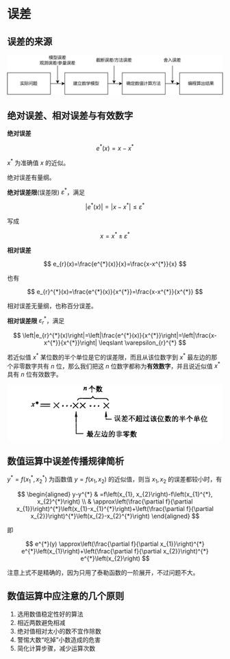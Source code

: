 # 误差

## 误差的来源

![](./DrawioImage/error.drawio.png)

## 绝对误差、相对误差与有效数字

**绝对误差**

$$
e^{*}(x)=x-x^{*}
$$

$x^{*}$ 为准确值 $x$ 的近似。

绝对误差有量纲。

**绝对误差限**(误差限) $\varepsilon^{*}$，满足

$$
\left|e^{*}(x)\right|=\left|x-x^{*}\right| \leqslant \varepsilon^{*}
$$

写成

$$
x=x^{*} \pm \varepsilon^{*}
$$


**相对误差**

$$
e_{r}(x)=\frac{e^{*}(x)}{x}=\frac{x-x^{*}}{x}
$$

也有

$$
e_{r}^{*}(x)=\frac{e^{*}(x)}{x^{*}}=\frac{x-x^{*}}{x^{*}}
$$

相对误差无量纲，也称百分误差。

**相对误差限** $\varepsilon_{r}^{*}$，满足

$$
\left|e_{r}^{*}(x)\right|=\left|\frac{e^{*}(x)}{x^{*}}\right|=\left|\frac{x-x^{*}}{x^{*}}\right| \leqslant \varepsilon_{r}^{*}
$$


若近似值 $x^{*}$ 某位数的半个单位是它的误差限，而且从该位数字到 $x^{*}$ 最左边的那个非零数字共有 $n$ 位，那么我们把这 $n$ 位数字都称为**有效数字**，并且说近似值 $x^{*}$ 具有 $n$ 位有效数字。

![](PasteImage/2023-03-01-15-19-20.png)

## 数值运算中误差传播规律简析

$y^{*}=f\left(x_{1}^{*}, x_{2}^{*}\right)$ 为函数值 $y=f\left(x_{1}, x_{2}\right)$ 的近似值，则当 $x_{1},x_{2}$ 的误差都较小时，有

$$
\begin{aligned}
y-y^{*} & =f\left(x_{1}, x_{2}\right)-f\left(x_{1}^{*}, x_{2}^{*}\right) \\
& \approx\left(\frac{\partial f}{\partial x_{1}}\right)^{*}\left(x_{1}-x_{1}^{*}\right)+\left(\frac{\partial f}{\partial x_{2}}\right)^{*}\left(x_{2}-x_{2}^{*}\right)
\end{aligned}
$$

即

$$
e^{*}(y) \approx\left(\frac{\partial f}{\partial x_{1}}\right)^{*} e^{*}\left(x_{1}\right)+\left(\frac{\partial f}{\partial x_{2}}\right)^{*} e^{*}\left(x_{2}\right)
$$

注意上式不是精确的，因为只用了泰勒函数的一阶展开，不过问题不大。

## 数值运算中应注意的几个原则

1. 选用数值稳定性好的算法
2. 相近两数避免相减
3. 绝对值相对太小的数不宜作除数
4. 警惕大数“吃掉”小数造成的危害
5. 简化计算步骤，减少运算次数
